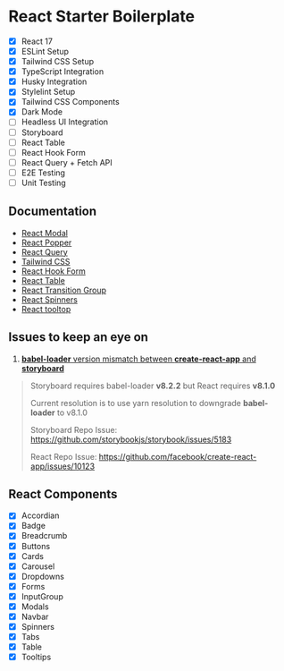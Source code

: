 # React Starter Boilerplate

 - [x] React 17
 - [x] ESLint Setup
 - [x] Tailwind CSS Setup
 - [x] TypeScript Integration
 - [x] Husky Integration
 - [x] Stylelint Setup
 - [x] Tailwind CSS Components
 - [x] Dark Mode
 - [ ] Headless UI Integration
 - [ ] Storyboard
 - [ ] React Table
 - [ ] React Hook Form
 - [ ] React Query + Fetch API
 - [ ] E2E Testing
 - [ ] Unit Testing

## Documentation

 - [React Modal](http://reactcommunity.org/react-modal/)
 - [React Popper](https://popper.js.org/react-popper/)
 - [React Query](https://react-query.tanstack.com/overview)
 - [Tailwind CSS](https://tailwindcss.com/docs)
 - [React Hook Form](https://react-hook-form.com/get-started)
 - [React Table](https://react-table.tanstack.com/docs/overview)
 - [React Transition Group](https://reactcommunity.org/react-transition-group/)
 - [React Spinners](https://loading.io/css/)
 - [React tooltop](https://wwayne.github.io/react-tooltip/)

## Issues to keep an eye on

1. [**babel-loader** version mismatch between **create-react-app** and **storyboard**](https://github.com/facebook/create-react-app/issues/10123)


> Storyboard requires babel-loader **v8.2.2** but React requires **v8.1.0**
>
> Current resolution is to use yarn resolution to downgrade **babel-loader** to v8.1.0
>
> Storyboard Repo Issue: https://github.com/storybookjs/storybook/issues/5183
>
> React Repo Issue: https://github.com/facebook/create-react-app/issues/10123

## React Components
 - [x] Accordian
 - [x] Badge
 - [x] Breadcrumb
 - [x] Buttons
 - [x] Cards
 - [x] Carousel
 - [x] Dropdowns
 - [x] Forms
 - [x] InputGroup
 - [x] Modals
 - [x] Navbar
 - [x] Spinners
 - [x] Tabs
 - [x] Table
 - [x] Tooltips
